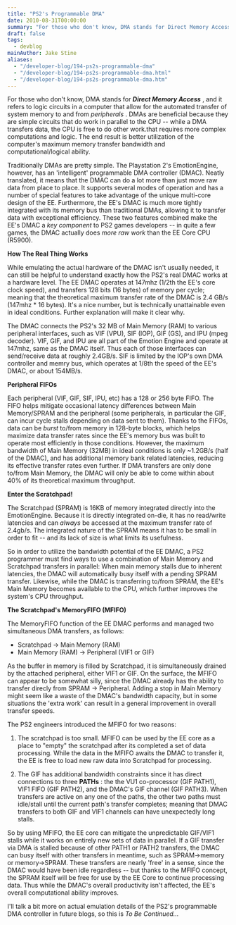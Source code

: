 ```yaml
---
title: "PS2's Programmable DMA"
date: 2010-08-31T00:00:00
summary: "For those who don't know, DMA stands for Direct Memory Access, and it refers to logic circuits in a computer that allow for the automated transfer of system memory to and from peripherals"
draft: false
tags:
  - devblog
mainAuthor: Jake Stine
aliases:
  - "/developer-blog/194-ps2s-programmable-dma"
  - "/developer-blog/194-ps2s-programmable-dma.html"
  - "/developer-blog/194-ps2s-programmable-dma.htm"
---
```


For those who don't know, DMA stands for ***Direct Memory Access*** ,
and it refers to logic circuits in a computer that allow for the
automated transfer of system memory to and from *peripherals* . DMAs are
beneficial because they are simple circuits that do work in parallel to
the CPU -- while a DMA transfers data, the CPU is free to do other
work.that requires more complex computations and logic. The end result
is better utilization of the computer's maximum memory transfer
bandwidth and computational/logical ability.


Traditionally DMAs are pretty simple. The Playstation 2's EmotionEngine,
however, has an 'intelligent' programmable DMA controller (DMAC). Neatly
translated, it means that the DMAC can do a lot more than just move raw
data from place to place. It supports several modes of operation and has
a number of special features to take advantage of the unique multi-core
design of the EE. Furthermore, the EE's DMAC is much more tightly
integrated with its memory bus than traditional DMAs, allowing it to
transfer data with exceptional efficiency. These two features combined
make the EE's DMAC a *key component* to PS2 games developers -- in quite
a few games, the DMAC actually does *more raw work* than the EE Core CPU
(R5900).

**How The Real Thing Works**

While emulating the actual hardware of the DMAC isn't usually needed, it
can still be helpful to understand exactly how the PS2's real DMAC works
at a hardware level. The EE DMAC operates at 147mhz (1/2th the EE's core
clock speed), and transfers 128 bits (16 bytes) of memory per cycle;
meaning that the theoretical maximum transfer rate of the DMAC is 2.4
GB/s (147mhz \* 16 bytes). It's a nice number, but is technically
unattainable even in ideal conditions. Further explanation will make it
clear why.

The DMAC connects the PS2's 32 MB of Main Memory (RAM) to various
peripheral interfaces, such as VIF (VPU), SIF (IOP), GIF (GS), and IPU
(mpeg decoder). VIF, GIF, and IPU are all part of the Emotion Engine and
operate at 147mhz, same as the DMAC itself. Thus each of those
interfaces can send/receive data at roughly 2.4GB/s. SIF is limited by
the IOP's own DMA controller and memry bus, which operates at 1/8th the
speed of the EE's DMAC, or about 154MB/s.

**Peripheral FIFOs**

Each peripheral (VIF, GIF, SIF, IPU, etc) has a 128 or 256 byte FIFO.
The FIFO helps mitigate occasional latency differences between Main
Memory/SPRAM and the peripheral (some peripherals, in particular the
GIF, can incur cycle stalls depending on data sent to them). Thanks to
the FIFOs, data can be *burst* to/from memory in 128-byte blocks, which
helps maximize data transfer rates since the EE's memory bus was built
to operate most efficiently in those conditions. However, the maximum
bandwidth of Main Memory (32MB) in ideal conditions is only \~1.2GB/s
(half of the DMAC), and has additional memory bank related latencies,
reducing its effective transfer rates even further. If DMA transfers are
only done to/from Main Memory, the DMAC will only be able to come within
about 40% of its theoretical maximum throughput.

**Enter the Scratchpad!**

The Scratchpad (SPRAM) is 16KB of memory integrated directly into the
EmotionEngine. Because it is directly integrated on-die, it has no
read/write latencies and can *always* be accessed at the maximum
transfer rate of 2.4gb/s. The integrated nature of the SPRAM means it
has to be small in order to fit -- and its lack of size is what limits
its usefulness.

So in order to utilize the bandwidth potential of the EE DMAC, a PS2
programmer must find ways to use a combination of Main Memory and
Scratchpad transfers in parallel: When main memory stalls due to
inherent latencies, the DMAC will automatically busy itself with a
pending SPRAM transfer. Likewise, while the DMAC is transferring to/from
SPRAM, the EE's Main Memory becomes available to the CPU, which further
improves the system's CPU throughput.

**The Scratchpad's MemoryFIFO (MFIFO)**

The MemoryFIFO function of the EE DMAC performs and managed two
simultaneous DMA transfers, as follows:

-   Scratchpad -&gt; Main Memory (RAM)
-   Main Memory (RAM) -&gt; Peripheral (VIF1 or GIF)


As the buffer in memory is filled by Scratchpad, it is simultaneously
drained by the attached peripheral, either VIF1 or GIF. On the surface,
the MFIFO can appear to be somewhat silly, since the DMAC already has
the ability to transfer direcly from SPRAM -&gt; Peripheral. Adding a
stop in Main Memory might seem like a waste of the DMAC's bandwidth
capacity, but in some situations the 'extra work' can result in a
general improvement in overall transfer speeds.

The PS2 engineers introduced the MFIFO for two reasons:

1. The scratchpad is too small. MFIFO can be used by the EE core as a
place to "empty" the scratchpad after its completed a set of data
processing. While the data in the MFIFO awaits the DMAC to transfer it,
the EE is free to load new raw data into Scratchpad for processing.

2. The GIF has additional bandwidth constraints since it has direct
connections to three **PATHs** : the the VU1 co-processor (GIF PATH1),
VIF1 FIFO (GIF PATH2), and the DMAC's GIF channel (GIF PATH3). When
transfers are active on any one of the paths, the other two paths must
idle/stall until the current path's transfer completes; meaning that
DMAC transfers to both GIF and VIF1 channels can have unexpectedly long
stalls.

So by using MFIFO, the EE core can mitigate the unpredictable GIF/VIF1
stalls while it works on entirely new sets of data in parallel. If a GIF
transfer via DMA is stalled because of other PATH1 or PATH2 transfers,
the DMAC can busy itself with other transfers in meantime, such as
SPRAM-&gt;memory or memory-&gt;SPRAM. These transfers are nearly 'free'
in a sense, since the DMAC would have been idle regardless -- but thanks
to the MFIFO concept, the SPRAM itself will be free for use by the EE
Core to continue processing data. Thus while the DMAC's overall
productivity isn't affected, the EE's overall computational ability
improves.

I'll talk a bit more on actual emulation details of the PS2's
programmable DMA controller in future blogs, so this is *To Be
Continued...*
